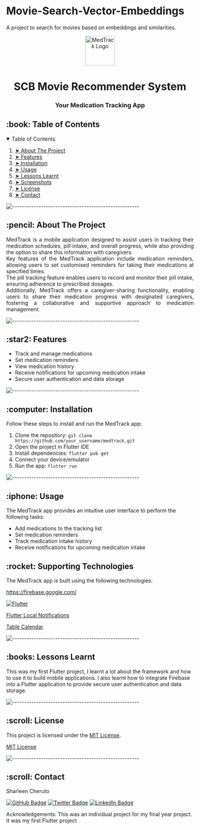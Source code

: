 # Movie-Search-Vector-Embeddings
A project to search for movies based on embeddings and similarities.

<!DOCTYPE html>
<html>
<body>
  <p align="center">
    <img src="your_logo.png" alt="MedTrack Logo" width="80px" height="80px">
  </p>
  <h1 align="center">SCB Movie Recommender System</h1>
  <h3 align="center">Your Medication Tracking App</h3>

  <!-- TABLE OF CONTENTS -->
  <h2 id="table-of-contents">:book: Table of Contents</h2>
  
  <details open="open">
    <summary>Table of Contents</summary>
    <ol>
      <li><a href="#about-the-project">➤ About The Project</a></li>
      <li><a href="#features">➤ Features</a></li>
      <li><a href="#installation">➤ Installation</a></li>
      <li><a href="#usage">➤ Usage</a></li>
      <li><a href="#learnings">➤ Lessons Learnt</a></li>
      <li><a href="#screenshots">➤ Screenshots</a></li>
      <li><a href="#license">➤ License</a></li>
      <li><a href="#contact">➤ Contact</a></li>
    </ol>
  </details>

  ![-----------------------------------------------------](https://raw.githubusercontent.com/andreasbm/readme/master/assets/lines/rainbow.png)

  <!-- ABOUT THE PROJECT -->
  <h2 id="about-the-project">:pencil: About The Project</h2>

  <p align="justify"> 
    MedTrack is a mobile application designed to assist users in tracking their medication schedules, pill intake, and overall progress, while also providing the option to share this information with caregivers.<br>
Key features of the MedTrack application include medication reminders, allowing users to set customised reminders for taking their medications at specified times.<br>The pill tracking feature enables users to record and monitor their pill intake, ensuring adherence to prescribed dosages. <br>Additionally, MedTrack offers a caregiver-sharing functionality, enabling users to share their medication progress with designated caregivers, fostering a collaborative and supportive approach to medication management.

  </p>

  ![-----------------------------------------------------](https://raw.githubusercontent.com/andreasbm/readme/master/assets/lines/rainbow.png)

  <!-- FEATURES -->
  <h2 id="features">:star2: Features</h2>

  <ul>
    <li>Track and manage medications</li>
    <li>Set medication reminders</li>
    <li>View medication history</li>
    <li>Receive notifications for upcoming medication intake</li>
    <li>Secure user authentication and data storage</li>
  </ul>

  ![-----------------------------------------------------](https://raw.githubusercontent.com/andreasbm/readme/master/assets/lines/rainbow.png)

  <!-- INSTALLATION -->
  <h2 id="installation">:computer: Installation</h2>

  <p>Follow these steps to install and run the MedTrack app:</p>

  <ol>
    <li>Clone the repository: <code>git clone https://github.com/your_username/medtrack.git</code></li>
    <li>Open the project in Flutter IDE</li>
    <li>Install dependencies: <code>flutter pub get</code></li>
    <li>Connect your device/emulator</li>
    <li>Run the app: <code>flutter run</code></li>
  </ol>

  ![-----------------------------------------------------](https://raw.githubusercontent.com/andreasbm/readme/master/assets/lines/rainbow.png)

  <!-- USAGE -->
  <h2 id="usage">:iphone: Usage</h2>

  <p>The MedTrack app provides an intuitive user interface to perform the following tasks:</p>

  <ul>
    <li>Add medications to the tracking list</li>
    <li>Set medication reminders</li>
    <li>Track medication intake history</li>
    <li>Receive notifications for upcoming medication intake</li>
  </ul>

  
  <!-- TECHNOLOGIES -->
  <h2 id="technologies">:rocket: Supporting Technologies</h2>
  
  <p>The MedTrack app is built using the following technologies:</p>
  
  <!-- Add the Flutter badge -->
  <!-- <a href="https://flutter.dev/" class="badge technology-badge">Flutter</a> -->
https://firebase.google.com/

  <!-- Add the Firebase badge -->
  <a href="https://flutter.dev/"> ![Flutter](https://img.shields.io/badge/Flutter-%2302569B.svg?style=for-the-badge&logo=Flutter&logoColor=white)</a>
  
  <!-- Add the Flutter Local Notifications badge -->
  <a href="https://pub.dev/packages/flutter_local_notifications" class="badge technology-badge">Flutter Local Notifications</a>
  
  <!-- Add the Table Calendar badge -->
  <a href="https://pub.dev/packages/table_calendar" class="badge technology-badge">Table Calendar</a>
  
  ![-----------------------------------------------------](https://raw.githubusercontent.com/andreasbm/readme/master/assets/lines/rainbow.png)


  <!-- Learnings -->
  <h2 id="learnings">:books: Lessons Learnt</h2>
  <p> This was my first Flutter project, I learnt a lot about the framework and how to use it to build mobile applications. I also learnt how to integrate Firebase into a Flutter application to provide secure user authentication and data storage. </p>

   ![-----------------------------------------------------](https://raw.githubusercontent.com/andreasbm/readme/master/assets/lines/rainbow.png)
  
  
  <!-- LICENSE -->
  <h2 id="license">:scroll: License</h2>
  
  <p>This project is licensed under the <a href="https://opensource.org/licenses/MIT">MIT License</a>.</p>
  
  <!-- Add the license badge -->
  <a href="https://opensource.org/licenses/MIT" class="badge license-badge">MIT License</a>
  
  ![-----------------------------------------------------](https://raw.githubusercontent.com/andreasbm/readme/master/assets/lines/rainbow.png)
  
  <!-- CONTACT -->

<h2 id="credits"> :scroll: Contact</h2>


Sharleen Cheruto

[![GitHub Badge](https://img.shields.io/badge/GitHub-100000?style=for-the-badge&logo=github&logoColor=white)](https://github.com/CherutoSharleen)
[![Twitter Badge](https://img.shields.io/badge/Twitter-1DA1F2?style=for-the-badge&logo=twitter&logoColor=white)](https://twitter.com/scherutob)
[![LinkedIn Badge](https://img.shields.io/badge/LinkedIn-0077B5?style=for-the-badge&logo=linkedin&logoColor=white)](https://www.linkedin.com/in/sharleencheruto/)

Acknowledgements: This was an individual project for my final year project. It was my first Flutter project
</body>
</html>
